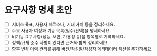 # 요구사항 명세 초안

- [ ] 서비스 목표, 사용자 페르소나, 기대 가치 등을 정리하세요.
- [ ] 주요 사용자 여정과 기능 목록(필수/선택)을 명세하세요.
- [ ] 비기능 요구사항(성능, 보안, 가용성 등)을 항목별로 기록하세요.
- [ ] 정책/규제 준수 사항이 있다면 근거와 함께 정리하세요.
- [ ] 향후 변경 이력 관리를 위해 버전/작성일/작성자 메타데이터 섹션을 추가하세요.
